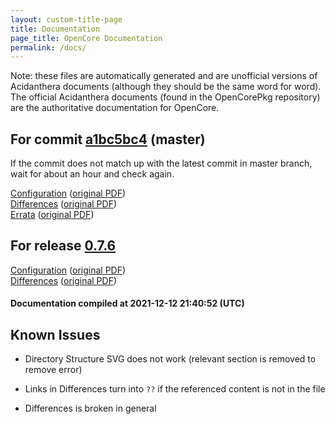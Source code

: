 ```yaml
---
layout: custom-title-page
title: Documentation
page_title: OpenCore Documentation
permalink: /docs/
---
```

Note: these files are automatically generated and are unofficial versions of Acidanthera documents (although they should be the same word for word). The official Acidanthera documents (found in the OpenCorePkg repository) are the authoritative documentation for OpenCore.

## For commit [a1bc5bc4](https://github.com/acidanthera/OpenCorePkg/tree/a1bc5bc4918a19bc8e2a7cfa04c00e54c83cd8a8) (master)

If the commit does not match up with the latest commit in master branch, wait for about an hour and check again.

[Configuration](latest/Configuration.html) ([original PDF](https://github.com/acidanthera/OpenCorePkg/blob/a1bc5bc4918a19bc8e2a7cfa04c00e54c83cd8a8/Docs/Configuration.pdf))
<br>
[Differences](latest/Differences.html) ([original PDF](https://github.com/acidanthera/OpenCorePkg/blob/a1bc5bc4918a19bc8e2a7cfa04c00e54c83cd8a8/Docs/Differences/Differences.pdf))
<br>
[Errata](latest/Errata.html) ([original PDF](https://github.com/acidanthera/OpenCorePkg/blob/a1bc5bc4918a19bc8e2a7cfa04c00e54c83cd8a8/Docs/Errata/Errata.pdf))

## For release [0.7.6](https://github.com/acidanthera/OpenCorePkg/tree/0.7.6)

[Configuration](release/Configuration.html) ([original PDF](https://github.com/acidanthera/OpenCorePkg/blob/0.7.6/Docs/Configuration.pdf))
<br>
[Differences](release/Differences.html) ([original PDF](https://github.com/acidanthera/OpenCorePkg/blob/0.7.6/Docs/Differences/Differences.pdf))

#### Documentation compiled at 2021-12-12 21:40:52 (UTC)

## Known Issues

* Directory Structure SVG does not work (relevant section is removed to remove error)

* Links in Differences turn into `??` if the referenced content is not in the file

* Differences is broken in general
